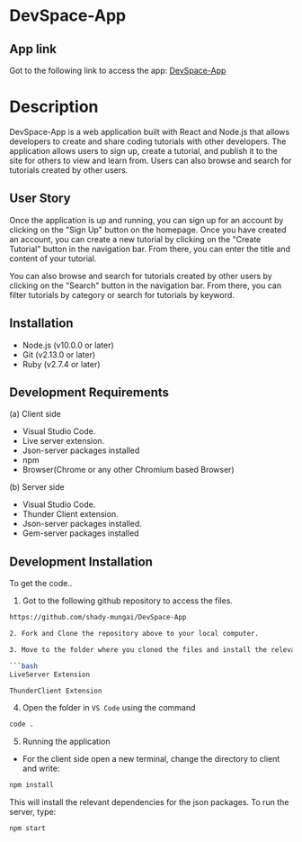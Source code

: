 # DevSpace-App

## App link
Got to the following link to access the app:
[DevSpace-App](https://github.com/shady-mungai/DevSpace-App)

# Description
DevSpace-App is a web application built with React and Node.js that allows developers to create and share coding tutorials with other developers. The application allows users to sign up, create a tutorial, and publish it to the site for others to view and learn from. Users can also browse and search for tutorials created by other users.

## User Story
Once the application is up and running, you can sign up for an account by clicking on the "Sign Up" button on the homepage. Once you have created an account, you can create a new tutorial by clicking on the "Create Tutorial" button in the navigation bar. From there, you can enter the title and content of your tutorial.

You can also browse and search for tutorials created by other users by clicking on the "Search" button in the navigation bar. From there, you can filter tutorials by category or search for tutorials by keyword.

## Installation
- Node.js (v10.0.0 or later)
- Git (v2.13.0 or later)
- Ruby (v2.7.4 or later)

## Development Requirements
(a) Client side
- Visual Studio Code.
- Live server extension.
- Json-server packages installed 
- npm 
- Browser(Chrome or any other Chromium based Browser)

(b) Server side
- Visual Studio Code.
- Thunder Client extension.
- Json-server packages installed.
- Gem-server packages installed

## Development Installation
To get the code..

1. Got to the following github repository to access the files.
```bash
https://github.com/shady-mungai/DevSpace-App

2. Fork and Clone the repository above to your local computer.

3. Move to the folder where you cloned the files and install the relevant extension. the extension are:

```bash
LiveServer Extension
```

```bash
ThunderClient Extension
```

4. Open the folder in `VS Code` using the command 
```bash
code .
```

5. Running the application

- For the client side open a new terminal, change the directory to client and write:
```bash
npm install
```
This will install the relevant dependencies for the json packages.
To run the server, type:
```bash
npm start
```